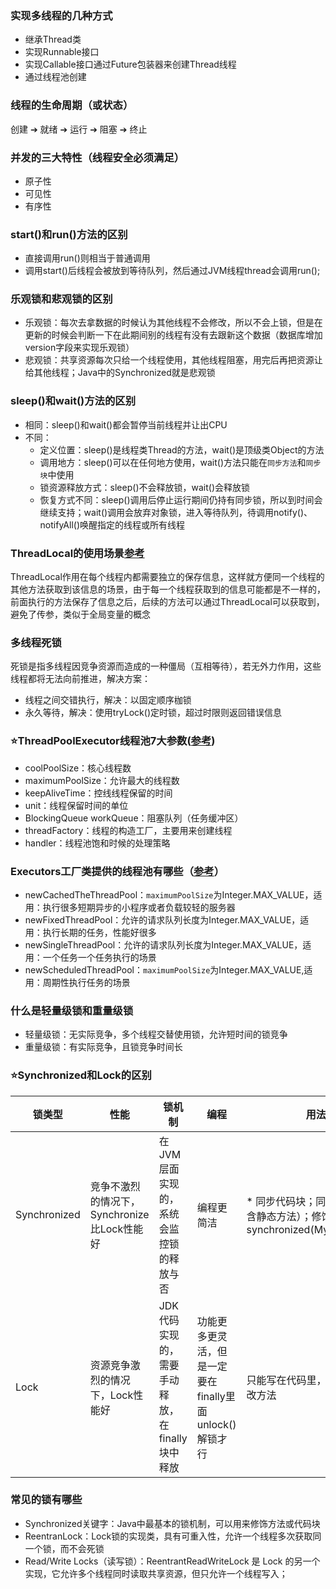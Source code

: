 ### 实现多线程的几种方式
* 继承Thread类
* 实现Runnable接口
* 实现Callable接口通过Future包装器来创建Thread线程
* 通过线程池创建  

### 线程的生命周期（或状态）
创建 ➔ 就绪 ➔ 运行 ➔ 阻塞 ➔ 终止

### 并发的三大特性（线程安全必须满足）
* 原子性
* 可见性
* 有序性

### start()和run()方法的区别
* 直接调用run()则相当于普通调用
* 调用start()后线程会被放到等待队列，然后通过JVM线程thread会调用run();

### 乐观锁和悲观锁的区别
* 乐观锁：每次去拿数据的时候认为其他线程不会修改，所以不会上锁，但是在更新的时候会判断一下在此期间别的线程有没有去跟新这个数据（数据库增加version字段来实现乐观锁）
* 悲观锁：共享资源每次只给一个线程使用，其他线程阻塞，用完后再把资源让给其他线程；Java中的Synchronized就是悲观锁

### sleep()和wait()方法的区别
* 相同：sleep()和wait()都会暂停当前线程并让出CPU
* 不同：
  * 定义位置：sleep()是线程类Thread的方法，wait()是顶级类Object的方法
  * 调用地方：sleep()可以在任何地方使用，wait()方法只能在`同步方法`和`同步块`中使用
  * 锁资源释放方式：sleep()不会释放锁，wait()会释放锁
  * 恢复方式不同：sleep()调用后停止运行期间仍持有同步锁，所以到时间会继续支持；wait()调用会放弃对象锁，进入等待队列，待调用notify()、notifyAll()唤醒指定的线程或所有线程

### ThreadLocal的使用场景[参考](https://segmentfault.com/a/1190000041264583)
ThreadLocal作用在每个线程内都需要独立的保存信息，这样就方便同一个线程的其他方法获取到该信息的场景，由于每一个线程获取到的信息可能都是不一样的，前面执行的方法保存了信息之后，后续的方法可以通过ThreadLocal可以获取到，避免了传参，类似于全局变量的概念

### 多线程死锁
死锁是指多线程因竞争资源而造成的一种僵局（互相等待），若无外力作用，这些线程都将无法向前推进，解决方案：
* 线程之间交错执行，解决：以固定顺序枷锁
* 永久等待，解决：使用tryLock()定时锁，超过时限则返回错误信息

### :star:ThreadPoolExecutor线程池7大参数([参考](https://juejin.cn/post/6844904000056197127))
* coolPoolSize：核心线程数
* maximumPoolSize：允许最大的线程数
* keepAliveTime：控线线程保留的时间
* unit：线程保留时间的单位
* BlockingQueue workQueue：阻塞队列（任务缓冲区）
* threadFactory：线程的构造工厂，主要用来创建线程
* handler：线程池饱和时候的处理策略

### Executors工厂类提供的线程池有哪些（[参考](https://zhuanlan.zhihu.com/p/482005102)）
* newCachedTheThreadPool：`maximumPoolSize`为Integer.MAX_VALUE，适用：执行很多短期异步的小程序或者负载较轻的服务器
* newFixedThreadPool：允许的请求队列长度为Integer.MAX_VALUE，适用：执行长期的任务，性能好很多
* newSingleThreadPool：允许的请求队列长度为Integer.MAX_VALUE，适用：一个任务一个任务执行的场景
* newScheduledThreadPool：`maximumPoolSize`为Integer.MAX_VALUE,适用：周期性执行任务的场景

### 什么是轻量级锁和重量级锁
* 轻量级锁：无实际竞争，多个线程交替使用锁，允许短时间的锁竞争
* 重量级锁：有实际竞争，且锁竞争时间长

### :star:Synchronized和Lock的区别
| 锁类型 | 性能 | 锁机制 | 编程 | 用法 |
| --- | --- | --- | --- | --- |
| Synchronized | 竞争不激烈的情况下，Synchronize比Lock性能好 | 在JVM层面实现的，系统会监控锁的释放与否 | 编程更简洁 | * 同步代码块；同步方法（包含静态方法）；修饰一个类synchronized(MyClass.class) |
| Lock         | 资源竞争激烈的情况下，Lock性能好 | JDK代码实现的，需要手动释放，在finally块中释放 | 功能更多更灵活，但是一定要在finally里面unlock()解锁才行 | 只能写在代码里，不能直接修改方法 |

### 常见的锁有哪些
* Synchronized关键字：Java中最基本的锁机制，可以用来修饰方法或代码块
* ReentranLock：Lock锁的实现类，具有可重入性，允许一个线程多次获取同一个锁，而不会死锁
* Read/Write Locks（读写锁）：ReentrantReadWriteLock 是 Lock 的另一个实现，它允许多个线程同时读取共享资源，但只允许一个线程写入；
